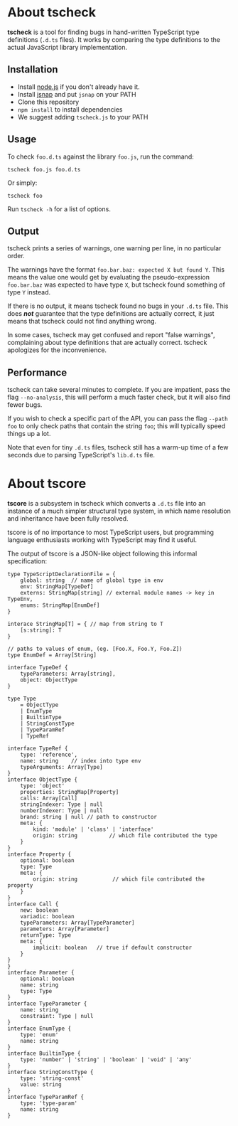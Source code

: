 About **tscheck**
=================

**tscheck** is a tool for finding bugs in hand-written TypeScript type definitions (`.d.ts` files). It works by comparing the type definitions to the actual JavaScript library implementation.

Installation
------------

 - Install [node.js](http://nodejs.org/) if you don't already have it.
 - Install [jsnap](https://github.com/asgerf/jsnap) and put `jsnap` on your PATH
 - Clone this repository 
 - `npm install` to install dependencies
 - We suggest adding `tscheck.js` to your PATH

Usage
-----

To check `foo.d.ts` against the library `foo.js`, run the command:

    tscheck foo.js foo.d.ts
    
Or simply:
    
    tscheck foo

Run `tscheck -h` for a list of options.

Output
------

tscheck prints a series of warnings, one warning per line, in no particular order.

The warnings have the format `foo.bar.baz: expected X but found Y`. This means the value one would get by evaluating the pseudo-expression `foo.bar.baz` was expected to have type `X`, but tscheck found something of type `Y` instead.

If there is no output, it means tscheck found no bugs in your `.d.ts` file. This does ***not*** guarantee that the type definitions are actually correct, it just means that tscheck could not find anything wrong.

In some cases, tscheck may get confused and report "false warnings", complaining about type definitions that are actually correct. tscheck apologizes for the inconvenience.


Performance
-----------

tscheck can take several minutes to complete. If you are impatient, pass the flag `--no-analysis`, this will perform a much faster check, but it will also find fewer bugs.

If you wish to check a specific part of the API, you can pass the flag `--path foo` to only check paths that contain the string `foo`; this will typically speed things up a lot.

Note that even for tiny `.d.ts` files, tscheck still has a warm-up time of a few seconds due to parsing TypeScript's `lib.d.ts` file.

About **tscore**
============

**tscore** is a subsystem in tscheck which converts a `.d.ts` file into an instance of a much simpler structural type system, in which name resolution and inheritance have been fully resolved.

tscore is of no importance to most TypeScript users, but programming language enthusiasts working with TypeScript may find it useful.

The output of tscore is a JSON-like object following this informal specification:

```
type TypeScriptDeclarationFile = {
	global: string 	// name of global type in env
	env: StringMap[TypeDef]
	externs: StringMap[string] // external module names -> key in TypeEnv,
	enums: StringMap[EnumDef]
}

interace StringMap[T] = { // map from string to T
	[s:string]: T 	
}

// paths to values of enum, (eg. [Foo.X, Foo.Y, Foo.Z])
type EnumDef = Array[String] 

interface TypeDef {
	typeParameters: Array[string],
	object: ObjectType
}

type Type
	= ObjectType 
	| EnumType 
	| BuiltinType 
	| StringConstType 
	| TypeParamRef 
	| TypeRef

interface TypeRef {
	type: 'reference',
	name: string 	// index into type env
	typeArguments: Array[Type]
}
interface ObjectType {
	type: 'object'
	properties: StringMap[Property]
	calls: Array[Call]
	stringIndexer: Type | null
	numberIndexer: Type | null
	brand: string | null // path to constructor
	meta: {
		kind: 'module' | 'class' | 'interface'
		origin: string 			// which file contributed the type
	}
}
interface Property {
	optional: boolean
	type: Type
	meta: {
		origin: string  	     // which file contributed the property
	}
}
interface Call {
	new: boolean
	variadic: boolean
	typeParameters: Array[TypeParameter]
	parameters: Array[Parameter]
	returnType: Type
	meta: {
		implicit: boolean 	// true if default constructor
	}
}
}
interface Parameter {
	optional: boolean
	name: string
	type: Type
}
interface TypeParameter {
	name: string
	constraint: Type | null
}
interface EnumType {
	type: 'enum'
	name: string
}
interface BuiltinType {
	type: 'number' | 'string' | 'boolean' | 'void' | 'any'
}
interface StringConstType {
	type: 'string-const'
	value: string
}
interface TypeParamRef {
	type: 'type-param'
	name: string
}
```
